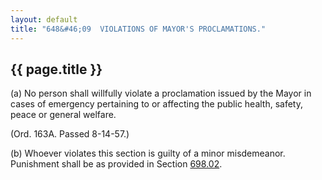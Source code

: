 ```yaml
---
layout: default
title: "648&#46;09  VIOLATIONS OF MAYOR'S PROCLAMATIONS."
---
```


{{ page.title }}
----------------

(a) No person shall willfully violate a proclamation issued by the Mayor in cases of emergency pertaining to or affecting the public health, safety, peace or general welfare.

(Ord. 163A. Passed 8-14-57.)

(b) Whoever violates this section is guilty of a minor misdemeanor. Punishment shall be as provided in Section [698.02](38e2f631.html).